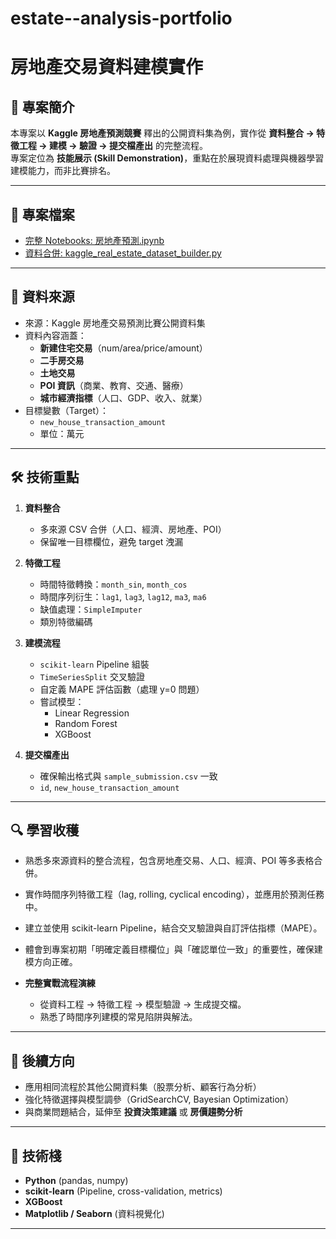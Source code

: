 # estate--analysis-portfolio
# 房地產交易資料建模實作

## 📌 專案簡介
本專案以 **Kaggle 房地產預測競賽** 釋出的公開資料集為例，實作從 **資料整合 → 特徵工程 → 建模 → 驗證 → 提交檔產出** 的完整流程。  
專案定位為 **技能展示 (Skill Demonstration)**，重點在於展現資料處理與機器學習建模能力，而非比賽排名。  

---

## 📎 專案檔案
- [完整 Notebooks: 房地產預測.ipynb](./房地產預測.ipynb)  
- [資料合併: kaggle_real_estate_dataset_builder.py](./kaggle_real_estate_dataset_builder.py)  

---

## 📂 資料來源
- 來源：Kaggle 房地產交易預測比賽公開資料集  
- 資料內容涵蓋：
  - **新建住宅交易**（num/area/price/amount）
  - **二手房交易**
  - **土地交易**
  - **POI 資訊**（商業、教育、交通、醫療）
  - **城市經濟指標**（人口、GDP、收入、就業）
- 目標變數（Target）：  
  - `new_house_transaction_amount`  
  - 單位：萬元  

---

## 🛠️ 技術重點
1. **資料整合**  
   - 多來源 CSV 合併（人口、經濟、房地產、POI）  
   - 保留唯一目標欄位，避免 target 洩漏  

2. **特徵工程**  
   - 時間特徵轉換：`month_sin`, `month_cos`  
   - 時間序列衍生：`lag1`, `lag3`, `lag12`, `ma3`, `ma6`  
   - 缺值處理：`SimpleImputer`  
   - 類別特徵編碼  

3. **建模流程**  
   - `scikit-learn` Pipeline 組裝  
   - `TimeSeriesSplit` 交叉驗證  
   - 自定義 MAPE 評估函數（處理 y=0 問題）  
   - 嘗試模型：
     - Linear Regression
     - Random Forest
     - XGBoost  

4. **提交檔產出**  
   - 確保輸出格式與 `sample_submission.csv` 一致  
   - `id`, `new_house_transaction_amount`  

---

## 🔍 學習收穫
- 熟悉多來源資料的整合流程，包含房地產交易、人口、經濟、POI 等多表格合併。  
- 實作時間序列特徵工程（lag, rolling, cyclical encoding），並應用於預測任務中。  
- 建立並使用 scikit-learn Pipeline，結合交叉驗證與自訂評估指標（MAPE）。  
- 體會到專案初期「明確定義目標欄位」與「確認單位一致」的重要性，確保建模方向正確。  


- **完整實戰流程演練**  
  - 從資料工程 → 特徵工程 → 模型驗證 → 生成提交檔。  
  - 熟悉了時間序列建模的常見陷阱與解法。  

---

## 🚀 後續方向
- 應用相同流程於其他公開資料集（股票分析、顧客行為分析）  
- 強化特徵選擇與模型調參（GridSearchCV, Bayesian Optimization）  
- 與商業問題結合，延伸至 **投資決策建議** 或 **房價趨勢分析**  

---

## 📎 技術棧
- **Python** (pandas, numpy)  
- **scikit-learn** (Pipeline, cross-validation, metrics)  
- **XGBoost**  
- **Matplotlib / Seaborn** (資料視覺化)  

---
